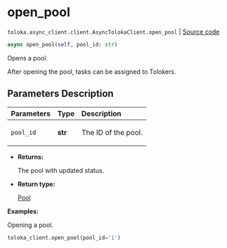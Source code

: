 # open_pool
`toloka.async_client.client.AsyncTolokaClient.open_pool` | [Source code](https://github.com/Toloka/toloka-kit/blob/v1.1.2/src/async_client/client.py#L0)

```python
async open_pool(self, pool_id: str)
```

Opens a pool.


After opening the pool, tasks can be assigned to Tolokers.

## Parameters Description

| Parameters | Type | Description |
| :----------| :----| :-----------|
`pool_id`|**str**|<p>The ID of the pool.</p>

* **Returns:**

  The pool with updated status.

* **Return type:**

  [Pool](toloka.client.pool.Pool.md)

**Examples:**

Opening a pool.

```python
toloka_client.open_pool(pool_id='1')
```
